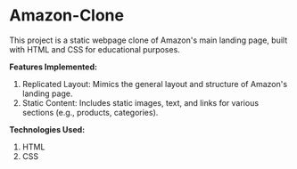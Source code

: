 # Amazon-Clone
This project is a static webpage clone of Amazon's main landing page, built with HTML and CSS for educational purposes.

**Features Implemented:**
1. Replicated Layout: Mimics the general layout and structure of Amazon's landing page.
2. Static Content: Includes static images, text, and links for various sections (e.g., products, categories).

**Technologies Used:**
1. HTML
2. CSS
